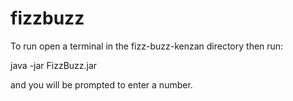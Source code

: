 # fizzbuzz
To run open a terminal in the fizz-buzz-kenzan directory then run:

java -jar FizzBuzz.jar 

and you will be prompted to enter a number. 
